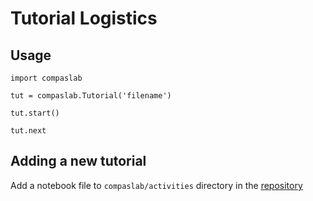 # Tutorial Logistics

## Usage

```
import compaslab
```

```
tut = compaslab.Tutorial('filename')
```

```
tut.start()
```

```
tut.next
```


## Adding a new tutorial

Add a notebook file to `compaslab/activities` directory in the [repository](https://github.com/ml4sts/outreach-compas)
